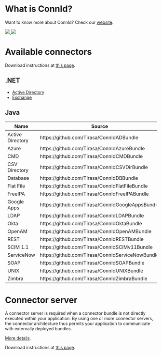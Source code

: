 <!--

    ====================
    DO NOT ALTER OR REMOVE COPYRIGHT NOTICES OR THIS HEADER.

    Copyright 2013 ConnId. All rights reserved.

    The contents of this file are subject to the terms of the Common Development
    and Distribution License("CDDL") (the "License").  You may not use this file
    except in compliance with the License.

    You can obtain a copy of the License at
    http://opensource.org/licenses/cddl1.php
    See the License for the specific language governing permissions and limitations
    under the License.

    When distributing the Covered Code, include this CDDL Header Notice in each file
    and include the License file at http://opensource.org/licenses/cddl1.php.
    If applicable, add the following below this CDDL Header, with the fields
    enclosed by brackets [] replaced by your own identifying information:
    "Portions Copyrighted [year] [name of copyright owner]"
    ====================

-->
# What is ConnId?
Want to know more about ConnId? Check our [website](http://connid.tirasa.net/).

<a href="https://github.com/Tirasa/ConnId/actions/workflows/ci.yml">
  <img src="https://github.com/Tirasa/ConnId/actions/workflows/ci.yml/badge.svg"/>
</a>
<a href="#">
  <img src="https://img.shields.io/maven-central/v/net.tirasa.connid/connid.png"/>
</a>

# Available connectors
Download instructions at [this page](https://connid.atlassian.net/wiki/display/BASE/Downloads).

## .NET
   * [Active Directory](https://connid.atlassian.net/wiki/display/BASE/Active+Directory)
   * [Exchange](https://connid.atlassian.net/wiki/display/BASE/Exchange)

## Java
<table>
<thead>
 <tr>
   <th>Name</th>
   <th>Source</th>
   <th>Wiki</th>
   <th>Issues</th>
   <th></th>
 </tr>
</thead>
<tbody>
 <tr>
  <td>Active Directory</td>
  <td>https://github.com/Tirasa/ConnIdADBundle</td>
  <td><a href="https://connid.atlassian.net/wiki/pages/viewpage.action?pageId=360482">wiki</a></td>
  <td><a href="https://connid.atlassian.net/browse/AD">issues</a></td>
  <td><a href="https://github.com/Tirasa/ConnIdADBundle/actions/workflows/ci.yml"><img src="https://github.com/Tirasa/ConnIdADBundle/actions/workflows/ci.yml/badge.svg"/></a></td>
 </tr>
 <tr>
  <td>Azure</td>
  <td>https://github.com/Tirasa/ConnIdAzureBundle</td>
  <td><a href="https://connid.atlassian.net/wiki/display/BASE/Azure">wiki</a></td>
  <td><a href="https://connid.atlassian.net/browse/AZURE">issues</a></td>
  <td><a href="https://github.com/Tirasa/ConnIdAzureBundle/actions/workflows/ci.yml"><img src="https://github.com/Tirasa/ConnIdAzureBundle/actions/workflows/ci.yml/badge.svg"/></a></td>
 </tr>
  <tr>
  <td>CMD</td>
  <td>https://github.com/Tirasa/ConnIdCMDBundle</td>
  <td><a href="https://connid.atlassian.net/wiki/display/BASE/CMD">wiki</a></td>
  <td><a href="https://connid.atlassian.net/browse/CMD">issues</a></td>
  <td><a href="https://github.com/Tirasa/ConnIdCMDBundle/actions/workflows/ci.yml"><img src="https://github.com/Tirasa/ConnIdCMDBundle/actions/workflows/ci.yml/badge.svg"/></a></td>
 </tr>
 <tr>
  <td>CSV Directory</td>
  <td>https://github.com/Tirasa/ConnIdCSVDirBundle</td>
  <td><a href="https://connid.atlassian.net/wiki/display/BASE/CSV+Directory">wiki</a></td>
  <td><a href="https://connid.atlassian.net/browse/CSVDIR">issues</a></td>
  <td><a href="https://github.com/Tirasa/ConnIdCSVDirBundle/actions/workflows/ci.yml"><img src="https://github.com/Tirasa/ConnIdCSVDirBundle/actions/workflows/ci.yml/badge.svg"/></a></td>
 </tr>
 <tr>
  <td>Database</td>
  <td>https://github.com/Tirasa/ConnIdDBBundle</td>
  <td><a href="https://connid.atlassian.net/wiki/display/BASE/Database">wiki</a></td>
  <td><a href="https://connid.atlassian.net/browse/DB">issues</a></td>
  <td><a href="https://github.com/Tirasa/ConnIdDBBundle/actions/workflows/ci.yml"><img src="https://github.com/Tirasa/ConnIdDBBundle/actions/workflows/ci.yml/badge.svg"/></a></td>
 </tr>
 <tr>
  <td>Flat File</td>
  <td>https://github.com/Tirasa/ConnIdFlatFileBundle</td>
  <td><a href="https://connid.atlassian.net/wiki/display/BASE/Flat+File">wiki</a></td>
  <td><a href="https://connid.atlassian.net/browse/FLATFILE">issues</a></td>
  <td><a href="https://travis-ci.org/Tirasa/ConnIdFlatFileBundle"><img src="https://api.travis-ci.org/Tirasa/ConnIdFlatFileBundle.png"/></a></td>
 </tr>
 <tr>
  <td>FreeIPA</td>
  <td>https://github.com/Tirasa/ConnIdFreeIPABundle</td>
  <td><a href="https://connid.atlassian.net/wiki/display/BASE/FreeIPA">wiki</a></td>
  <td><a href="https://connid.atlassian.net/browse/FREEIPA">issues</a></td>
  <td><a href="https://travis-ci.org/Tirasa/ConnIdFreeIPABundle"><img src="https://api.travis-ci.org/Tirasa/ConnIdFreeIPABundle.png"/></a></td>
 </tr>
 <tr>
  <td>Google Apps</td>
  <td>https://github.com/Tirasa/ConnIdGoogleAppsBundle</td>
  <td><a href="https://connid.atlassian.net/wiki/display/BASE/Google+Apps">wiki</a></td>
  <td><a href="https://connid.atlassian.net/browse/GOOGLEAPPS">issues</a></td>
  <td><a href="https://github.com/Tirasa/ConnIdGoogleAppsBundle/actions/workflows/ci.yml"><img src="https://github.com/Tirasa/ConnIdGoogleAppsBundle/actions/workflows/ci.yml/badge.svg"/></a></td>
 </tr>
 <tr>
  <td>LDAP</td>
  <td>https://github.com/Tirasa/ConnIdLDAPBundle</td>
  <td><a href="https://connid.atlassian.net/wiki/display/BASE/LDAP">wiki</a></td>
  <td><a href="https://connid.atlassian.net/browse/LDAP">issues</a></td>
  <td><a href="https://github.com/Tirasa/ConnIdLDAPBundle/actions/workflows/ci.yml"><img src="https://github.com/Tirasa/ConnIdLDAPBundle/actions/workflows/ci.yml/badge.svg"/></a></td>
 </tr>
 <tr>
  <td>Okta</td>
  <td>https://github.com/Tirasa/ConnIdOktaBundle</td>
  <td><a href="https://connid.atlassian.net/wiki/display/BASE/Okta">wiki</a></td>
  <td><a href="https://connid.atlassian.net/browse/OKTA">issues</a></td>
 <td><a href="https://github.com/Tirasa/ConnIdOktaBundle/actions/workflows/ci.yml"><img src="https://github.com/Tirasa/ConnIdOktaBundle/actions/workflows/ci.yml/badge.svg"/></a></td>
 </tr>
 <tr>
  <td>OpenAM</td>
  <td>https://github.com/Tirasa/ConnIdOpenAMBundle</td>
  <td><a href="https://connid.atlassian.net/wiki/display/BASE/OpenAM">wiki</a></td>
  <td><a href="https://connid.atlassian.net/browse/OPENAM">issues</a></td>
  <td><a href="https://travis-ci.org/Tirasa/ConnIdOpenAMBundle"><img src="https://api.travis-ci.org/Tirasa/ConnIdOpenAMBundle.png"/></a></td>
 </tr>
<tr>
  <td>REST</td>
  <td>https://github.com/Tirasa/ConnIdRESTBundle</td>
  <td><a href="https://connid.atlassian.net/wiki/display/BASE/REST">wiki</a></td>
  <td><a href="https://connid.atlassian.net/browse/REST">issues</a></td>
  <td><a href="https://github.com/Tirasa/ConnIdRESTBundle/actions/workflows/ci.yml"><img src="https://github.com/Tirasa/ConnIdRESTBundle/actions/workflows/ci.yml/badge.svg"/></a></td>
 </tr>
 <tr>
  <td>SCIM 1.1</td>
  <td>https://github.com/Tirasa/ConnIdSCIMv11Bundle</td>
  <td><a href="https://connid.atlassian.net/wiki/display/BASE/SCIM+1.1">wiki</a></td>
  <td><a href="https://connid.atlassian.net/browse/SCIMV11">issues</a></td>
  <td><a href="https://github.com/Tirasa/ConnIdSCIMv11Bundle/actions/workflows/ci.yml"><img src="https://github.com/Tirasa/ConnIdSCIMv11Bundle/actions/workflows/ci.yml/badge.svg"/></a></td>
 </tr>
 <tr>
  <td>ServiceNow</td>
  <td>https://github.com/Tirasa/ConnIdServiceNowBundle</td>
  <td><a href="https://connid.atlassian.net/wiki/display/BASE/ServiceNow">wiki</a></td>
  <td><a href="https://connid.atlassian.net/browse/SERVICENOW">issues</a></td>
  <td><a href="https://github.com/Tirasa/ConnIdServiceNowBundle/actions/workflows/ci.yml"><img src="https://github.com/Tirasa/ConnIdServiceNowBundle/actions/workflows/ci.yml/badge.svg"/></a></td>
 </tr>
 <tr>
  <td>SOAP</td>
  <td>https://github.com/Tirasa/ConnIdSOAPBundle</td>
  <td><a href="https://connid.atlassian.net/wiki/display/BASE/SOAP">wiki</a></td>
  <td><a href="https://connid.atlassian.net/browse/SOAP">issues</a></td>
  <td><a href="https://travis-ci.org/Tirasa/ConnIdSOAPBundle"><img src="https://api.travis-ci.org/Tirasa/ConnIdSOAPBundle.png"/></a></td>
 </tr>
 <tr>
  <td>UNIX</td>
  <td>https://github.com/Tirasa/ConnIdUNIXBundle</td>
  <td><a href="https://connid.atlassian.net/wiki/display/BASE/UNIX">wiki</a></td>
  <td><a href="https://connid.atlassian.net/browse/UNIX">issues</a></td>
  <td><a href="https://travis-ci.org/Tirasa/ConnIdUNIXBundle"><img src="https://api.travis-ci.org/Tirasa/ConnIdUNIXBundle.png"/></a></td>
  </tr>
 <tr>
  <td>Zimbra</td>
  <td>https://github.com/Tirasa/ConnIdZimbraBundle</td>
  <td><a href="https://connid.atlassian.net/wiki/display/BASE/Zimbra">wiki</a></td>
  <td><a href="https://connid.atlassian.net/browse/Zimbra">issues</a></td>
  <td><a href="https://github.com/Tirasa/ConnIdZimbraBundle/actions/workflows/ci.yml"><img src="https://github.com/Tirasa/ConnIdZimbraBundle/actions/workflows/ci.yml/badge.svg"/></a></td>
 </tr>
 </tbody>
</table>

# Connector server
A connector server is required when a connector bundle is not directly executed within your application. By using one or more connector servers, the connector architecture thus permits your application to communicate with externally deployed bundles.

[More details](https://connid.atlassian.net/wiki/spaces/BASE/pages/360477/Connector+Servers).

Download instructions at [this page](https://connid.atlassian.net/wiki/spaces/BASE/pages/360458/Downloads).
